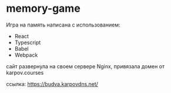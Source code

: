 # memory-game

Игра на память написана с использованием:
- React
- Typescript
- Babel
- Webpack

сайт развернула на своем сервере Nginx, привязала домен от karpov.courses

ссылка: https://budva.karpovdns.net/
